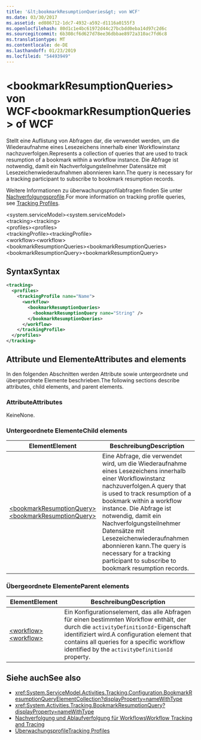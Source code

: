 ```yaml
---
title: '&lt;bookmarkResumptionQueries&gt; von WCF'
ms.date: 03/30/2017
ms.assetid: ed086712-1dc7-4932-a592-d1116a0155f3
ms.openlocfilehash: 80d1c1e4bc61972d44c27bcbdd0eba14d97c2d6c
ms.sourcegitcommit: 6b308cf6d627d78ee36dbbae8972a310ac7fd6c8
ms.translationtype: MT
ms.contentlocale: de-DE
ms.lasthandoff: 01/23/2019
ms.locfileid: "54493949"
---
```

# <a name="ltbookmarkresumptionqueriesgt-of-wcf"></a><span data-ttu-id="ad227-102">&lt;bookmarkResumptionQueries&gt; von WCF</span><span class="sxs-lookup"><span data-stu-id="ad227-102">&lt;bookmarkResumptionQueries&gt; of WCF</span></span>
  
<span data-ttu-id="ad227-103">Stellt eine Auflistung von Abfragen dar, die verwendet werden, um die Wiederaufnahme eines Lesezeichens innerhalb einer Workflowinstanz nachzuverfolgen.</span><span class="sxs-lookup"><span data-stu-id="ad227-103">Represents a collection of queries that are used to track resumption of a bookmark within a workflow instance.</span></span> <span data-ttu-id="ad227-104">Die Abfrage ist notwendig, damit ein Nachverfolgungsteilnehmer Datensätze mit Lesezeichenwiederaufnahmen abonnieren kann.</span><span class="sxs-lookup"><span data-stu-id="ad227-104">The query is necessary for a tracking participant to subscribe to bookmark resumption records.</span></span>  
  
<span data-ttu-id="ad227-105">Weitere Informationen zu überwachungsprofilabfragen finden Sie unter [Nachverfolgungsprofile](../../../../../docs/framework/windows-workflow-foundation/tracking-profiles.md).</span><span class="sxs-lookup"><span data-stu-id="ad227-105">For more information on tracking profile queries, see [Tracking Profiles](../../../../../docs/framework/windows-workflow-foundation/tracking-profiles.md).</span></span>
  
<span data-ttu-id="ad227-106">\<system.serviceModel></span><span class="sxs-lookup"><span data-stu-id="ad227-106">\<system.serviceModel></span></span>  
<span data-ttu-id="ad227-107">\<tracking></span><span class="sxs-lookup"><span data-stu-id="ad227-107">\<tracking></span></span>  
<span data-ttu-id="ad227-108">\<profiles></span><span class="sxs-lookup"><span data-stu-id="ad227-108">\<profiles></span></span>  
<span data-ttu-id="ad227-109">\<trackingProfile></span><span class="sxs-lookup"><span data-stu-id="ad227-109">\<trackingProfile></span></span>  
<span data-ttu-id="ad227-110">\<workflow></span><span class="sxs-lookup"><span data-stu-id="ad227-110">\<workflow></span></span>  
<span data-ttu-id="ad227-111">\<bookmarkResumptionQueries></span><span class="sxs-lookup"><span data-stu-id="ad227-111">\<bookmarkResumptionQueries></span></span>  
<span data-ttu-id="ad227-112">\<bookmarkResumptionQuery></span><span class="sxs-lookup"><span data-stu-id="ad227-112">\<bookmarkResumptionQuery></span></span>  
  
## <a name="syntax"></a><span data-ttu-id="ad227-113">Syntax</span><span class="sxs-lookup"><span data-stu-id="ad227-113">Syntax</span></span>  
  
```xml  
<tracking>
  <profiles>
    <trackingProfile name="Name">
      <workflow>
        <bookmarkResumptionQueries>
          <bookmarkResumptionQuery name="String" />
        </bookmarkResumptionQueries>
      </workflow>
    </trackingProfile>
  </profiles>
</tracking>
```  
  
## <a name="attributes-and-elements"></a><span data-ttu-id="ad227-114">Attribute und Elemente</span><span class="sxs-lookup"><span data-stu-id="ad227-114">Attributes and elements</span></span>  
  
<span data-ttu-id="ad227-115">In den folgenden Abschnitten werden Attribute sowie untergeordnete und übergeordnete Elemente beschrieben.</span><span class="sxs-lookup"><span data-stu-id="ad227-115">The following sections describe attributes, child elements, and parent elements.</span></span>  
  
### <a name="attributes"></a><span data-ttu-id="ad227-116">Attribute</span><span class="sxs-lookup"><span data-stu-id="ad227-116">Attributes</span></span>  
  
<span data-ttu-id="ad227-117">Keine</span><span class="sxs-lookup"><span data-stu-id="ad227-117">None.</span></span>  
  
### <a name="child-elements"></a><span data-ttu-id="ad227-118">Untergeordnete Elemente</span><span class="sxs-lookup"><span data-stu-id="ad227-118">Child elements</span></span>  
  
|<span data-ttu-id="ad227-119">Element</span><span class="sxs-lookup"><span data-stu-id="ad227-119">Element</span></span>|<span data-ttu-id="ad227-120">Beschreibung</span><span class="sxs-lookup"><span data-stu-id="ad227-120">Description</span></span>|  
|-------------|-----------------|  
|[<span data-ttu-id="ad227-121">\<bookmarkResumptionQuery></span><span class="sxs-lookup"><span data-stu-id="ad227-121">\<bookmarkResumptionQuery></span></span>](bookmarkresumptionquery-of-wcf.md)|<span data-ttu-id="ad227-122">Eine Abfrage, die verwendet wird, um die Wiederaufnahme eines Lesezeichens innerhalb einer Workflowinstanz nachzuverfolgen.</span><span class="sxs-lookup"><span data-stu-id="ad227-122">A query that is used to track resumption of a bookmark within a workflow instance.</span></span> <span data-ttu-id="ad227-123">Die Abfrage ist notwendig, damit ein Nachverfolgungsteilnehmer Datensätze mit Lesezeichenwiederaufnahmen abonnieren kann.</span><span class="sxs-lookup"><span data-stu-id="ad227-123">The query is necessary for a tracking participant to subscribe to bookmark resumption records.</span></span>|  
  
### <a name="parent-elements"></a><span data-ttu-id="ad227-124">Übergeordnete Elemente</span><span class="sxs-lookup"><span data-stu-id="ad227-124">Parent elements</span></span>  
  
|<span data-ttu-id="ad227-125">Element</span><span class="sxs-lookup"><span data-stu-id="ad227-125">Element</span></span>|<span data-ttu-id="ad227-126">Beschreibung</span><span class="sxs-lookup"><span data-stu-id="ad227-126">Description</span></span>|  
|-------------|-----------------|  
|[<span data-ttu-id="ad227-127">\<workflow></span><span class="sxs-lookup"><span data-stu-id="ad227-127">\<workflow></span></span>](../../../../../docs/framework/configure-apps/file-schema/windows-workflow-foundation/workflow.md)|<span data-ttu-id="ad227-128">Ein Konfigurationselement, das alle Abfragen für einen bestimmten Workflow enthält, der durch die `activityDefinitionId`-Eigenschaft identifiziert wird.</span><span class="sxs-lookup"><span data-stu-id="ad227-128">A configuration element that contains all queries for a specific workflow identified by the `activityDefinitionId` property.</span></span>|  
  
## <a name="see-also"></a><span data-ttu-id="ad227-129">Siehe auch</span><span class="sxs-lookup"><span data-stu-id="ad227-129">See also</span></span>

- <xref:System.ServiceModel.Activities.Tracking.Configuration.BookmarkResumptionQueryElementCollection?displayProperty=nameWithType>
- <xref:System.Activities.Tracking.BookmarkResumptionQuery?displayProperty=nameWithType>
- [<span data-ttu-id="ad227-130">Nachverfolgung und Ablaufverfolgung für Workflows</span><span class="sxs-lookup"><span data-stu-id="ad227-130">Workflow Tracking and Tracing</span></span>](../../../../../docs/framework/windows-workflow-foundation/workflow-tracking-and-tracing.md)
- [<span data-ttu-id="ad227-131">Überwachungsprofile</span><span class="sxs-lookup"><span data-stu-id="ad227-131">Tracking Profiles</span></span>](../../../../../docs/framework/windows-workflow-foundation/tracking-profiles.md)
